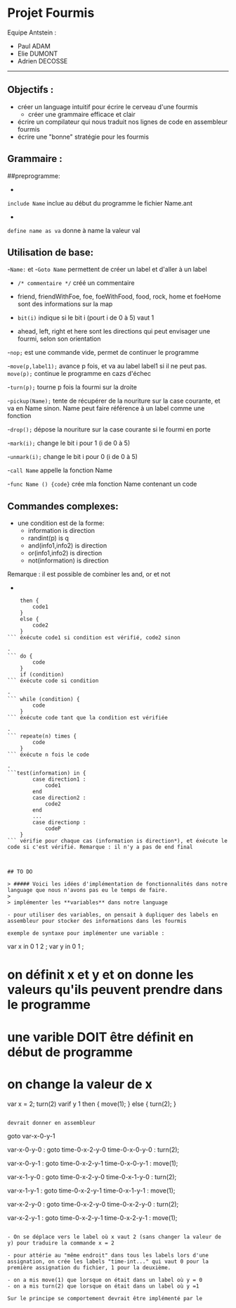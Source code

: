 # Projet Fourmis

Equipe Antstein :
- Paul ADAM
- Elie DUMONT
- Adrien DECOSSE

---

## Objectifs :
- créer un language intuitif pour écrire le cerveau d'une fourmis
    - créer une grammaire efficace et clair
- écrire un compilateur qui nous traduit nos lignes de code en assembleur fourmis
- écrire une "bonne" stratégie pour les fourmis

## Grammaire :

##preprogramme:

-
```include Name``` inclue au début du programme le fichier Name.ant

-
```define name as va``` donne à name la valeur val

## Utilisation de base:

-```Name:``` et -```Goto Name``` permettent de créer un label et d'aller à un label

- ```/* commentaire */``` créé un commentaire

- friend, friendWithFoe, foe, foeWithFood, food, rock, home et foeHome sont des informations sur la map

- ```bit(i)``` indique si le bit i (pourt i de 0 à 5) vaut 1

- ahead, left, right et here sont les directions qui peut envisager une fourmi, selon son orientation

-```nop;``` est une commande vide, permet de continuer le programme

-```move(p,label1);``` avance p fois, et va au label label1 si il ne peut pas. ```move(p);``` continue le programme en cazs d'échec

-```turn(p);``` tourne p fois la fourmi sur la droite

-```pickup(Name);``` tente de récupérer de la nouriture sur la case courante, et va en Name sinon. Name peut faire référence à un label comme une fonction 

-```drop();``` dépose la nouriture sur la case courante si le fourmi en porte

-```mark(i);``` change le bit i pour 1 (i de 0 à 5)

-```unmark(i);``` change le bit i pour 0 (i de 0 à 5)

-```call Name``` appelle la fonction Name

-```func Name () {code}``` crée mla fonction Name contenant un code


## Commandes complexes:

- une condition est de la forme:
    - information is direction
    - randint(p) is q
    - and(info1,info2) is direction
    - or(info1,info2) is direction
    - not(information) is direction

Remarque : il est possible de combiner les and, or et not 

- 
``` if (condition)
    then {
        code1
    }
    else {
        code2
    }
``` éxécute code1 si condition est vérifié, code2 sinon

-
``` do {
        code
    }
    if (condition)
``` éxécute code si condition

-
``` while (condition) {
        code
    }
``` éxécute code tant que la condition est vérifiée

-
``` repeate(n) times {
        code
    }
``` éxécute n fois le code

-
```test(information) in {
        case direction1 :
            code1
        end
        case direction2 :
            code2
        end
        ...
        case directionp :
            codeP
    }
``` vérifie pour chaque cas (information is direction*), et éxécute le code si c'est vérifié. Remarque : il n'y a pas de end final



## TO DO

> ##### Voici les idées d'implémentation de fonctionnalités dans notre language que nous n'avons pas eu le temps de faire.
>
> implémenter les **variables** dans notre language

- pour utiliser des variables, on pensait à dupliquer des labels en assembleur pour stocker des informations dans les fourmis

exemple de syntaxe pour implémenter une variable :

```
var x in 0 1 2 ;
var y in 0 1 ;

# on définit x et y et on donne les valeurs qu'ils peuvent prendre dans le programme
# une varible DOIT être définit en début de programme

# on change la valeur de x
var x = 2;
turn(2)
varif y 1
then
{
    move(1);
}
else
{
    turn(2);
}
```

devrait donner en assembleur

```
goto var-x-0-y-1

var-x-0-y-0 :
    goto time-0-x-2-y-0
    time-0-x-0-y-0 :
    turn(2);

var-x-0-y-1 :
    goto time-0-x-2-y-1
    time-0-x-0-y-1 :
    move(1);

var-x-1-y-0 :
    goto time-0-x-2-y-0
    time-0-x-1-y-0 :
    turn(2);

var-x-1-y-1 :
    goto time-0-x-2-y-1
    time-0-x-1-y-1 :
    move(1);

var-x-2-y-0 :
    goto time-0-x-2-y-0
    time-0-x-2-y-0 :
    turn(2);

var-x-2-y-1 :
    goto time-0-x-2-y-1
    time-0-x-2-y-1 :
    move(1);
```

- On se déplace vers le label où x vaut 2 (sans changer la valeur de y) pour traduire la commande x = 2

- pour attérie au "même endroit" dans tous les labels lors d'une assignation, on crée les labels "time-int..." qui vaut 0 pour la première assignation du fichier, 1 pour la deuxième. 

- on a mis move(1) que lorsque on était dans un label où y = 0
- on a mis turn(2) que lorsque on était dans un label où y =1

Sur le principe se comportement devrait être implémenté par le 